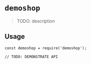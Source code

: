 # `demoshop`

> TODO: description

## Usage

```
const demoshop = require('demoshop');

// TODO: DEMONSTRATE API
```

